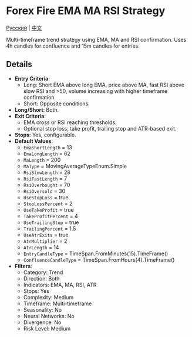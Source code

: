 # Forex Fire EMA MA RSI Strategy
[Русский](README_ru.md) | [中文](README_cn.md)

Multi-timeframe trend strategy using EMA, MA and RSI confirmation. Uses 4h candles for confluence and 15m candles for entries.

## Details

- **Entry Criteria**:
  - Long: Short EMA above long EMA, price above MA, fast RSI above slow RSI and >50, volume increasing with higher timeframe confirmation.
  - Short: Opposite conditions.
- **Long/Short**: Both.
- **Exit Criteria**:
  - EMA cross or RSI reaching thresholds.
  - Optional stop loss, take profit, trailing stop and ATR-based exit.
- **Stops**: Yes, configurable.
- **Default Values**:
  - `EmaShortLength` = 13
  - `EmaLongLength` = 62
  - `MaLength` = 200
  - `MaType` = MovingAverageTypeEnum.Simple
  - `RsiSlowLength` = 28
  - `RsiFastLength` = 7
  - `RsiOverbought` = 70
  - `RsiOversold` = 30
  - `UseStopLoss` = true
  - `StopLossPercent` = 2
  - `UseTakeProfit` = true
  - `TakeProfitPercent` = 4
  - `UseTrailingStop` = true
  - `TrailingPercent` = 1.5
  - `UseAtrExits` = true
  - `AtrMultiplier` = 2
  - `AtrLength` = 14
  - `EntryCandleType` = TimeSpan.FromMinutes(15).TimeFrame()
  - `ConfluenceCandleType` = TimeSpan.FromHours(4).TimeFrame()
- **Filters**:
  - Category: Trend
  - Direction: Both
  - Indicators: EMA, MA, RSI, ATR
  - Stops: Yes
  - Complexity: Medium
  - Timeframe: Multi-timeframe
  - Seasonality: No
  - Neural Networks: No
  - Divergence: No
  - Risk Level: Medium
